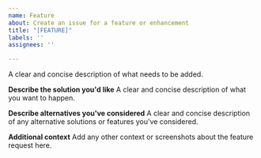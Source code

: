 ```yaml
---
name: Feature
about: Create an issue for a feature or enhancement
title: "[FEATURE]"
labels: ''
assignees: ''

---
```


A clear and concise description of what needs to be added.

**Describe the solution you'd like**
A clear and concise description of what you want to happen.

**Describe alternatives you've considered**
A clear and concise description of any alternative solutions or features you've considered.

**Additional context**
Add any other context or screenshots about the feature request here.

